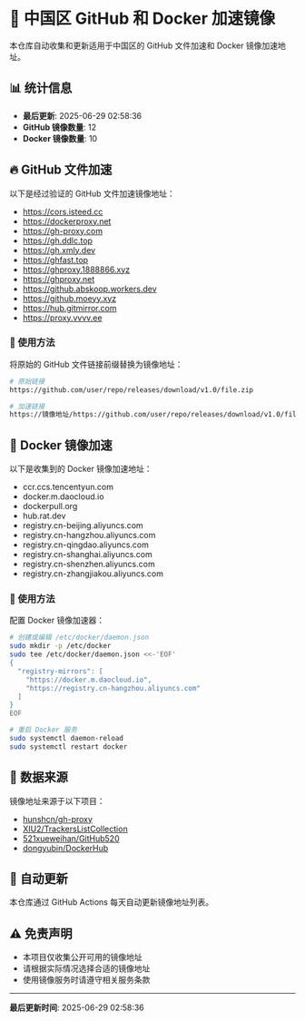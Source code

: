 # 🚀 中国区 GitHub 和 Docker 加速镜像

本仓库自动收集和更新适用于中国区的 GitHub 文件加速和 Docker 镜像加速地址。

## 📊 统计信息

- **最后更新**: 2025-06-29 02:58:36
- **GitHub 镜像数量**: 12
- **Docker 镜像数量**: 10

## 🔥 GitHub 文件加速

以下是经过验证的 GitHub 文件加速镜像地址：

- https://cors.isteed.cc
- https://dockerproxy.net
- https://gh-proxy.com
- https://gh.ddlc.top
- https://gh.xmly.dev
- https://ghfast.top
- https://ghproxy.1888866.xyz
- https://ghproxy.net
- https://github.abskoop.workers.dev
- https://github.moeyy.xyz
- https://hub.gitmirror.com
- https://proxy.vvvv.ee

### 📖 使用方法

将原始的 GitHub 文件链接前缀替换为镜像地址：

```bash
# 原始链接
https://github.com/user/repo/releases/download/v1.0/file.zip

# 加速链接
https://镜像地址/https://github.com/user/repo/releases/download/v1.0/file.zip
```

## 🐳 Docker 镜像加速

以下是收集到的 Docker 镜像加速地址：

- ccr.ccs.tencentyun.com
- docker.m.daocloud.io
- dockerpull.org
- hub.rat.dev
- registry.cn-beijing.aliyuncs.com
- registry.cn-hangzhou.aliyuncs.com
- registry.cn-qingdao.aliyuncs.com
- registry.cn-shanghai.aliyuncs.com
- registry.cn-shenzhen.aliyuncs.com
- registry.cn-zhangjiakou.aliyuncs.com

### 📖 使用方法

配置 Docker 镜像加速器：

```bash
# 创建或编辑 /etc/docker/daemon.json
sudo mkdir -p /etc/docker
sudo tee /etc/docker/daemon.json <<-'EOF'
{
  "registry-mirrors": [
    "https://docker.m.daocloud.io",
    "https://registry.cn-hangzhou.aliyuncs.com"
  ]
}
EOF

# 重启 Docker 服务
sudo systemctl daemon-reload
sudo systemctl restart docker
```

## 📝 数据来源

镜像地址来源于以下项目：

- [hunshcn/gh-proxy](https://github.com/hunshcn/gh-proxy)
- [XIU2/TrackersListCollection](https://github.com/XIU2/TrackersListCollection)
- [521xueweihan/GitHub520](https://github.com/521xueweihan/GitHub520)
- [dongyubin/DockerHub](https://github.com/dongyubin/DockerHub)

## 🔄 自动更新

本仓库通过 GitHub Actions 每天自动更新镜像地址列表。

## ⚠️ 免责声明

- 本项目仅收集公开可用的镜像地址
- 请根据实际情况选择合适的镜像地址
- 使用镜像服务时请遵守相关服务条款

---

**最后更新时间**: 2025-06-29 02:58:36
